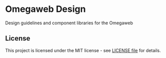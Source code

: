 # Omegaweb Design
Design guidelines and component libraries for the Omegaweb


## License
This project is licensed under the MIT license - see [LICENSE file](LICENSE) for details.
